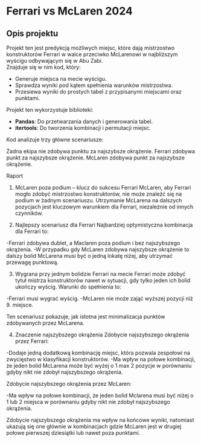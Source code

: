 # Ferrari vs McLaren 2024

## Opis projektu

Projekt ten jest predykcją możliwych miejsc, które dają mistrzostwo konstruktorów Ferrari w walce przeciwko McLarenowi w najbliższym wyścigu odbywającym się w Abu Zabi.  
Znajduje się w nim kod, który:
- Generuje miejsca na mecie wyścigu.
- Sprawdza wyniki pod kątem spełnienia warunków mistrzostwa.
- Przesiewa wyniki do prostych tabel z przypisanymi miejscami oraz punktami.

Projekt ten wykorzystuje biblioteki:
- **Pandas**: Do przetwarzania danych i generowania tabel.
- **itertools**: Do tworzenia kombinacji i permutacji miejsc.

Kod analizuje trzy główne scenariusze:

Żadna ekipa nie zdobywa punktu za najszybsze okrążenie.
Ferrari zdobywa punkt za najszybsze okrążenie.
McLaren zdobywa punkt za najszybsze okrążenie.

Raport

1. McLaren poza podium – klucz do sukcesu Ferrari
McLaren, aby Ferrari mogło zdobyć mistrzostwo konstruktorów, nie może znaleźć się na podium w żadnym scenariuszu. Utrzymanie McLarena na dalszych pozycjach jest kluczowym warunkiem dla Ferrari, niezależnie od innych czynników.

2. Najlepszy scenariusz dla Ferrari
Najbardziej optymistyczna kombinacja dla Ferrari to:

-Ferrari zdobywa dublet, a Maclaren poza podium i bez najszybszego okrążenia.
-W przypadku gdy McLaren zdobywa najszybsze okrążenie to dalszy bolid McLarena musi być o jedną lokatę niżej, aby utrzymać przewagę punktową.

3. Wygrana przy jednym bolidzie Ferrari na mecie
Ferrari może zdobyć tytuł mistrza konstruktorów nawet w sytuacji, gdy tylko jeden ich bolid ukończy wyścig. Warunki do spełnienia to:

-Ferrari musi wygrać wyścig.
-McLaren nie może zająć wyższej pozycji niż 9. miejsce.

Ten scenariusz pokazuje, jak istotna jest minimalizacja punktów zdobywanych przez McLarena.

4. Znaczenie najszybszego okrążenia
Zdobycie najszybszego okrążenia przez Ferrari:

-Dodaje jedną dodatkową kombinację miejsc, która pozwala zespołowi na zwycięstwo w klasyfikacji konstruktorów.
-Ma wpływ na połowe kombinacji, że jeden bolid McLarena może być wyżej o 1 max 2 pozycje w porównaniu gdyby nikt nie zdobył najszybszego okrążenia.

Zdobycie najszybszego okrążenia przez McLaren:

-Ma wpływ na połowe kombinacji, że jeden bolid Mclarena musi być niżej o 1 lub 2 miejsca w porównaniu gdyby nikt nie zdobył najszybszego okrążenia.

Zdobycie najszybszego okrążenia ma wpływ na końcowe wyniki, natomiast ukazują się one głównie w kombinacjach gdzie McLaren jest w drugiej połowe pierwszej dziesiątki lub nawet poza punktami.